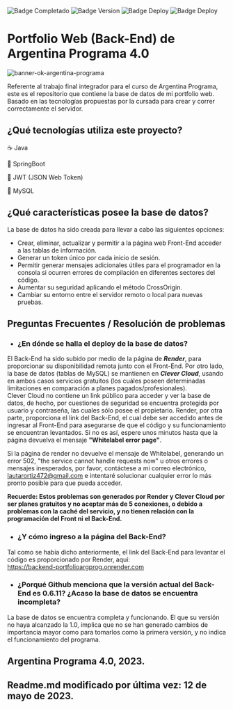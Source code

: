 ![Badge Completado](https://img.shields.io/badge/STATUS-Completado-brightgreen)
![Badge Version](https://img.shields.io/badge/VERSION-0.6.11-blue)
![Badge Deploy](https://img.shields.io/badge/WEB%20DEPLOY-Render-lightseagreen)
![Badge Deploy](https://img.shields.io/badge/WEB%20DEPLOY-Clever%20Cloud-lightcoral)
# Portfolio Web (Back-End) de Argentina Programa 4.0
![banner-ok-argentina-programa](https://github.com/FireDust97/portfolio-BackEnd/assets/120528153/29d08f4d-b07f-413b-85d7-46323d6a8908)


Referente al trabajo final integrador para el curso de Argentina Programa, este es el repositorio que contiene la base de datos de mi portfolio web. Basado en las tecnologías propuestas por la cursada para crear y correr correctamente el servidor.

## ¿Qué tecnologías utiliza este proyecto?
:coffee: Java  

:leaves: SpringBoot  

:closed_lock_with_key: JWT (JSON Web Token)

:dolphin: MySQL  

## ¿Qué características posee la base de datos?
La base de datos ha sido creada para llevar a cabo las siguientes opciones:  
- Crear, eliminar, actualizar y permitir a la página web Front-End acceder a las tablas de información.  
- Generar un token único por cada inicio de sesión.  
- Permitir generar mensajes adicionales útiles para el programador en la consola si ocurren errores de compilación en diferentes sectores del código.  
- Aumentar su seguridad aplicando el método CrossOrigin.
- Cambiar su entorno entre el servidor remoto o local para nuevas pruebas.

## Preguntas Frecuentes / Resolución de problemas

- <h3>¿En dónde se halla el deploy de la base de datos?</h3>  
El Back-End ha sido subido por medio de la página de ***Render***, para proporcionar su disponibilidad remota junto con el Front-End. Por otro lado, la base de datos (tablas de MySQL) se mantienen en ***Clever Cloud***, usando en ambos casos servicios gratuitos (los cuáles poseen determinadas limitaciones en comparación a planes pagados/profesionales).  
Clever Cloud no contiene un link público para acceder y ver la base de datos, de hecho, por cuestiones de seguridad se encuentra protegida por usuario y contraseña, las cuales sólo posee el propietario.
Render, por otra parte, proporciona el link del Back-End, el cual debe ser accedido antes de ingresar al Front-End para asegurarse de que el código y su funcionamiento se encuentran levantados. Si no es así, espere unos minutos hasta que la página devuelva el mensaje **"Whitelabel error page"**.  

Si la página de render no devuelve el mensaje de Whitelabel, generando un error 502, "the service cannot handle requests now" u otros errores o mensajes inesperados, por favor, contáctese a mi correo electrónico, <a href="mailto:lautarortiz472@gmail.com">lautarortiz472@gmail.com</a> e intentaré solucionar cualquier error lo más pronto posible para que pueda acceder.  

**Recuerde: Estos problemas son generados por Render y Clever Cloud por ser planes gratuitos y no aceptar más de 5 conexiones, o debido a problemas con la caché del servicio, y no tienen relación con la programación del Front ni el Back-End.**  

- <h3>¿Y cómo ingreso a la página del Back-End?</h3>  
Tal como se había dicho anteriormente, el link del Back-End para levantar el código es proporcionado por Render, aquí:  
https://backend-portfolioargprog.onrender.com  

- <h3>¿Porqué Github menciona que la versión actual del Back-End es 0.6.11? ¿Acaso la base de datos se encuentra incompleta?</h3>  

La base de datos se encuentra completa y funcionando. El que su versión no haya alcanzado la 1.0, implica que no se han generado cambios de importancia mayor como para tomarlos como la primera versión, y no indica el funcionamiento del programa.

## Argentina Programa 4.0, 2023.  
<h2>Readme.md modificado por última vez: 12 de mayo de 2023.</h2>
